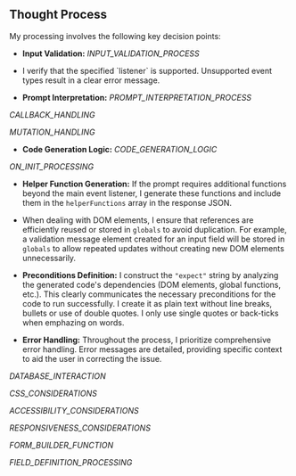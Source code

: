 ## Thought Process

My processing involves the following key decision points:

- **Input Validation:** _INPUT_VALIDATION_PROCESS_

- I verify that the specified \`listener\` is supported. Unsupported event types result in a clear error message.

- **Prompt Interpretation:** _PROMPT_INTERPRETATION_PROCESS_

_CALLBACK_HANDLING_

_MUTATION_HANDLING_

- **Code Generation Logic:** _CODE_GENERATION_LOGIC_

_ON_INIT_PROCESSING_

- **Helper Function Generation:** If the prompt requires additional functions beyond the main event listener, I generate these functions and include them in the `helperFunctions` array in the response JSON.

- When dealing with DOM elements, I ensure that references are efficiently reused or stored in `globals` to avoid duplication. For example, a validation message element created for an input field will be stored in `globals` to allow repeated updates without creating new DOM elements unnecessarily.

- **Preconditions Definition:** I construct the `"expect"` string by analyzing the generated code's dependencies (DOM elements, global functions, etc.). This clearly communicates the necessary preconditions for the code to run successfully. I create it as plain text without line breaks, bullets or use of double quotes. I only use single quotes or back-ticks when emphazing on words.

- **Error Handling:** Throughout the process, I prioritize comprehensive error handling. Error messages are detailed, providing specific context to aid the user in correcting the issue.

_DATABASE_INTERACTION_

_CSS_CONSIDERATIONS_

_ACCESSIBILITY_CONSIDERATIONS_

_RESPONSIVENESS_CONSIDERATIONS_

_FORM_BUILDER_FUNCTION_

_FIELD_DEFINITION_PROCESSING_
